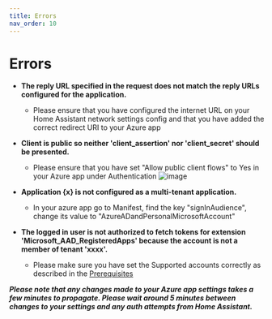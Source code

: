 ```yaml
---
title: Errors
nav_order: 10
---
```


# Errors
* **The reply URL specified in the request does not match the reply URLs configured for the application.**
  * Please ensure that you have configured the internet URL on your Home Assistant network settings config and that you have added the correct redirect URI to your Azure app

* **Client is public so neither 'client_assertion' nor 'client_secret' should be presented.**
  * Please ensure that you have set "Allow public client flows" to Yes in your Azure app under Authentication ![image](https://user-images.githubusercontent.com/36969394/198787952-9f818372-7684-42e1-ac30-a8ab05a5f478.png)
 
* **Application {x} is not configured as a multi-tenant application.**
  * In your azure app go to Manifest, find the key "signInAudience", change its value to "AzureADandPersonalMicrosoftAccount"

* **The logged in user is not authorized to fetch tokens for extension 'Microsoft_AAD_RegisteredApps' because the account is not a member of tenant 'xxxx'.**
  * Please make sure you have set the Supported accounts correctly as described in the [Prerequisites](./prerequisites.md)

**_Please note that any changes made to your Azure app settings takes a few minutes to propagate. Please wait around 5 minutes between changes to your settings and any auth attempts from Home Assistant._**
